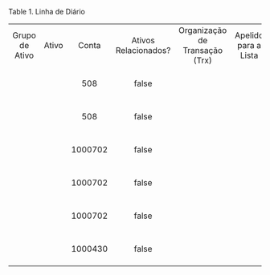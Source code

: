 <div id="d255581e1" class="table">

<div class="table-title">

Table 1. Linha de
Diário

</div>

<div class="table-contents">

|                |       |         |                      |                                |                      |                       |                      |                   |                  |            |           |                      |          |                   |          |                       |                        |         |                  |           |     |      |            |                       |           |         |                 |        |            |         |            |            |                 |                   |
| :------------: | :---: | :-----: | :------------------: | :----------------------------: | :------------------: | :-------------------: | :------------------: | :---------------: | :--------------: | :--------: | :-------: | :------------------: | :------: | :---------------: | :------: | :-------------------: | :--------------------: | :-----: | :--------------: | :-------: | :-: | :--: | :--------: | :-------------------: | :-------: | :-----: | :-------------: | :----: | :--------: | :-----: | :--------: | :--------: | :-------------: | :---------------: |
| Grupo de Ativo | Ativo |  Conta  | Ativos Relacionados? | Organização de Transação (Trx) | Apelido para a Lista | Crédito Contabilizado | Débito Contabilizado | Crédito de Origem | Débito de Origem | Processado | Atividade | Parceiro de Negócios | Campanha | Tipo de Conversão | Moeda De | Localização de Origem | Localização de Destino | Projeto | Região de Vendas | Sub Conta | UDM | Taxa | Combinação |     Data da Conta     | Descrição | Diário  | Linha de Diário | Gerada | Linha Núm. | Produto | Processado | Quantidade | Centro de Custo | Centro de Custo 2 |
|                |       |   508   |        false         |                                |                      |           0           |         100          |         0         |       100        |   false    |           |                      |          |        114        |   100    |                       |                        |         |                  |           | 100 |  1   |    258     | 2002-08-10 00:00:00.0 |           |   100   |       100       | false  |     10     |         |    true    |     0      |                 |                   |
|                |       |   508   |        false         |                                |                      |          100          |          0           |        100        |        0         |   false    |           |                      |          |        114        |   100    |                       |                        |         |                  |           | 100 |  1   |    277     | 2002-08-10 00:00:00.0 |           |   100   |       101       | false  |     20     |         |    true    |     0      |                 |                   |
|                |       | 1000702 |        false         |                                |                      |         40.00         |         0.00         |   40.0000000000   |       0.0        |   false    |           |       5000002        |          |        114        |   297    |        5000003        |        1000004         |         |                  |           |     | 1.0  |  5000504   | 2018-01-31 00:00:00.0 |           | 5000000 |     5000000     |  true  |     10     |         |   false    |     0      |                 |                   |
|                |       | 1000702 |        false         |                                |                      |         32.37         |         0.00         |   32.3700000000   |       0.0        |   false    |           |       5000008        |          |        114        |   297    |        5000016        |        1000004         |         |                  |           |     | 1.0  |  5000505   | 2018-01-31 00:00:00.0 |           | 5000000 |     5000001     |  true  |     20     |         |   false    |     0      |                 |                   |
|                |       | 1000702 |        false         |                                |                      |         0.00          |        57.60         |        0.0        |  57.6000000000   |   false    |  1000000  |       5000005        |          |        114        |   297    |        5000007        |        1000004         |         |     1000000      |           |     | 1.0  |  5000506   | 2018-01-31 00:00:00.0 |           | 5000000 |     5000002     |  true  |     30     |         |   false    |     0      |                 |                   |
|                |       | 1000430 |        false         |                                |                      |         0.00          |        14.77         |        0.0        |  14.7700000000   |   false    |           |                      |          |        114        |   297    |                       |                        |         |                  |           |     | 1.0  |  5000507   | 2018-01-31 00:00:00.0 |           | 5000000 |     5000003     |  true  |     40     |         |   false    |     0      |                 |                   |

</div>

</div>
